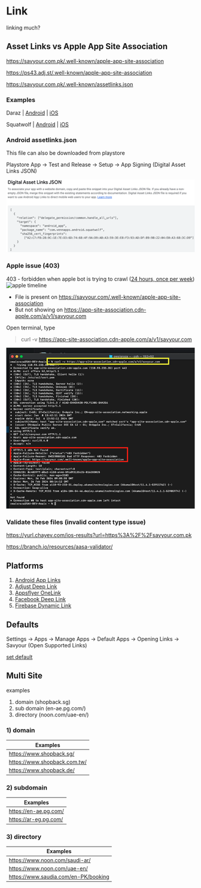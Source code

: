 # Link
linking much?

## Asset Links vs Apple App Site Association

https://savyour.com.pk/.well-known/apple-app-site-association

https://ps43.adj.st/.well-known/apple-app-site-association

https://savyour.com.pk/.well-known/assetlinks.json

### Examples
 Daraz | [Android](https://daraz.pk/.well-known/assetlinks.json) | [iOS](https://daraz.pk//.well-known/apple-app-site-association)

 Squatwolf | [Android](https://squatwolf.com/.well-known/assetlinks.json) | [iOS](https://squatwolf.com/.well-known/apple-app-site-association)

### Android assetlinks.json 
This file can also be downloaded from playstore

Playstore App -> Test and Release -> Setup -> App Signing (Digital Asset Links JSON)

![assetlinks](!/assetlinks.png)

### Apple issue (403)
403 - forbidden when apple bot is trying to crawl ([24 hours, once per week](https://developer.apple.com/documentation/xcode/supporting-associated-domains))
![apple timeline](!/apple-timeline.jpg)


- File is present on https://savyour.com/.well-known/apple-app-site-association
- But not showing on https://app-site-association.cdn-apple.com/a/v1/savyour.com 

Open terminal, type
> curl -v https://app-site-association.cdn-apple.com/a/v1/savyour.com

![apple server forbidden](!/apple-server-forbidden.png)


### Validate these files (invalid content type issue)

https://yurl.chayev.com/ios-results?url=https%3A%2F%2Fsavyour.com.pk

https://branch.io/resources/aasa-validator/

## Platforms
1. [Android App Links](Android)
2. [Adjust Deep Link](Adjust)
3. [Appsflyer OneLink](Appsflyer)
4. [Facebook Deep Link](Facebook)
5. [Firebase Dynamic Link](Firebase)

## Defaults
Settings -> Apps -> Manage Apps -> Default Apps -> Opening Links -> Savyour (Open Supported Links)

[set default](Default)

## Multi Site
examples

1. domain (shopback.sg)
2. sub domain (en-ae.pg.com/)
3. directory (noon.com/uae-en/)

### 1) domain

|Examples|
|---|
|https://www.shopback.sg/|
|https://www.shopback.com.tw/|
|https://www.shopback.de/|


### 2) subdomain

|Examples|
|---|
|https://en-ae.pg.com/|
|https://ar-eg.pg.com/|

### 3) directory

|Examples|
|---|
|https://www.noon.com/saudi-ar/|
|https://www.noon.com/uae-en/|
|https://www.saudia.com/en-PK/booking|


